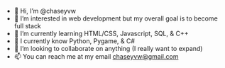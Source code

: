 - 👋 Hi, I’m @chaseyvw
- 👀 I’m interested in web development but my overall goal is to become full stack
- 🌱 I’m currently learning HTML/CSS, Javascript, SQL, & C++
- 🧠 I currently know Python, Pygame, & C#
- 💞️ I’m looking to collaborate on anything (I really want to expand)
- 📫 You can reach me at my email chaseyvw@gmail.com

<!---
chaseyvw/chaseyvw is a ✨ special ✨ repository because its `README.md` (this file) appears on your GitHub profile.
You can click the Preview link to take a look at your changes.
--->
